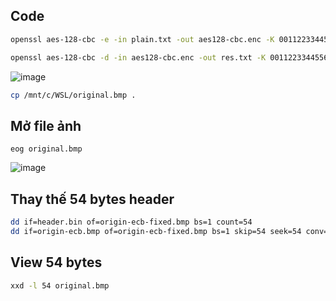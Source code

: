 ## Code

```bash
openssl aes-128-cbc -e -in plain.txt -out aes128-cbc.enc -K 00112233445566778899aabbccddeeff -i v 010203040506070809aabbccddeeff00
```

```bash
openssl aes-128-cbc -d -in aes128-cbc.enc -out res.txt -K 00112233445566778899aabbccddeeff -iv 010203040506070809aabbccddeeff00
```

![image](https://github.com/user-attachments/assets/3b0b29f4-499b-4849-83d2-4547a41e5c00)


```bash
cp /mnt/c/WSL/original.bmp .
```

## Mở file ảnh

```
eog original.bmp
```
![image](https://github.com/user-attachments/assets/c0df85e7-48fc-41ae-88c4-dbd77630c8fe)



## Thay thế 54 bytes header

```bash
dd if=header.bin of=origin-ecb-fixed.bmp bs=1 count=54
dd if=origin-ecb.bmp of=origin-ecb-fixed.bmp bs=1 skip=54 seek=54 conv=notrunc
```


## View 54 bytes 

```bash
xxd -l 54 original.bmp
```

